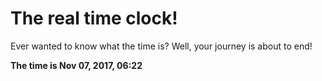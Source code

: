 # The real time clock!

Ever wanted to know what the time is? Well, your journey is about to end!

**The time is Nov 07, 2017, 06:22**